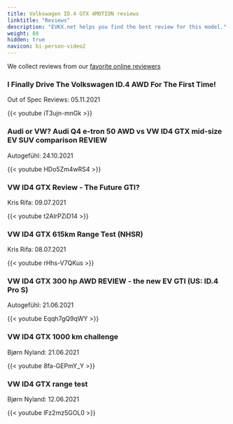 ```yaml
---
title: Volkswagen ID.4 GTX 4MOTION reviews
linktitle: "Reviews"
description: "EVKX.net helps you find the best review for this model."
weight: 80
hidden: true
navicon: bi-person-video2
---
```

We collect reviews from our [favorite online reviewers](../../../../../guides/evreviewers/)

<div class="container text-center shadow p-2 pe-4 mb-5 bg-body-tertiary rounded border">
<h3>I Finally Drive The Volkswagen ID.4 AWD For The First Time!</h3>
<p>Out of Spec Reviews: 05.11.2021</p>

{{< youtube iT3ujn-mnGk >}}

</div>
<div class="container text-center shadow p-2 pe-4 mb-5 bg-body-tertiary rounded border">
<h3>Audi or VW? Audi Q4 e-tron 50 AWD vs VW ID4 GTX mid-size EV SUV comparison REVIEW</h3>
<p>Autogefühl: 24.10.2021</p>

{{< youtube HDo5Zm4wRS4 >}}

</div>
<div class="container text-center shadow p-2 pe-4 mb-5 bg-body-tertiary rounded border">
<h3>VW ID4 GTX Review - The Future GTI?</h3>
<p>Kris Rifa: 09.07.2021</p>

{{< youtube t2AlrPZiD14 >}}

</div>
<div class="container text-center shadow p-2 pe-4 mb-5 bg-body-tertiary rounded border">
<h3>VW ID4 GTX 615km Range Test (NHSR)</h3>
<p>Kris Rifa: 08.07.2021</p>

{{< youtube rHhs-V7QKus >}}

</div>
<div class="container text-center shadow p-2 pe-4 mb-5 bg-body-tertiary rounded border">
<h3>VW ID4 GTX 300 hp AWD REVIEW - the new EV GTI (US: ID.4 Pro S)</h3>
<p>Autogefühl: 21.06.2021</p>

{{< youtube Eqqh7gQ9qWY >}}

</div>
<div class="container text-center shadow p-2 pe-4 mb-5 bg-body-tertiary rounded border">
<h3>VW ID4 GTX 1000 km challenge</h3>
<p>Bjørn Nyland: 21.06.2021</p>

{{< youtube 8fa-GEPmY_Y >}}

</div>
<div class="container text-center shadow p-2 pe-4 mb-5 bg-body-tertiary rounded border">
<h3>VW ID4 GTX range test</h3>
<p>Bjørn Nyland: 12.06.2021</p>

{{< youtube lFz2mz5GOL0 >}}

</div>
